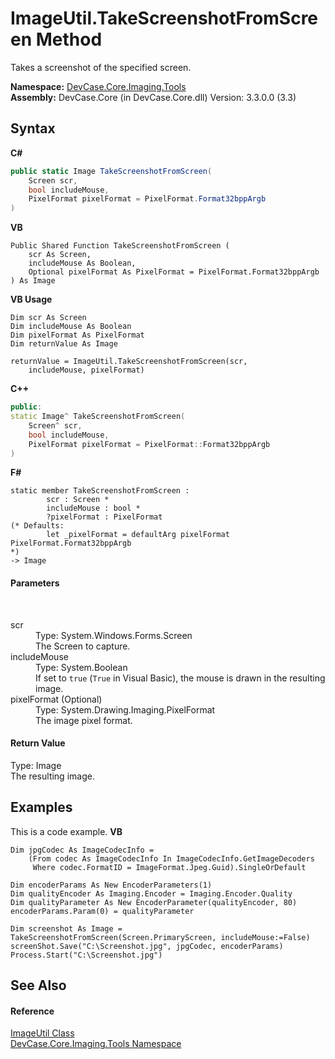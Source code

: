 # ImageUtil.TakeScreenshotFromScreen Method 
 

Takes a screenshot of the specified screen.

**Namespace:**&nbsp;<a href="N_DevCase_Core_Imaging_Tools">DevCase.Core.Imaging.Tools</a><br />**Assembly:**&nbsp;DevCase.Core (in DevCase.Core.dll) Version: 3.3.0.0 (3.3)

## Syntax

**C#**<br />
``` C#
public static Image TakeScreenshotFromScreen(
	Screen scr,
	bool includeMouse,
	PixelFormat pixelFormat = PixelFormat.Format32bppArgb
)
```

**VB**<br />
``` VB
Public Shared Function TakeScreenshotFromScreen ( 
	scr As Screen,
	includeMouse As Boolean,
	Optional pixelFormat As PixelFormat = PixelFormat.Format32bppArgb
) As Image
```

**VB Usage**<br />
``` VB Usage
Dim scr As Screen
Dim includeMouse As Boolean
Dim pixelFormat As PixelFormat
Dim returnValue As Image

returnValue = ImageUtil.TakeScreenshotFromScreen(scr, 
	includeMouse, pixelFormat)
```

**C++**<br />
``` C++
public:
static Image^ TakeScreenshotFromScreen(
	Screen^ scr, 
	bool includeMouse, 
	PixelFormat pixelFormat = PixelFormat::Format32bppArgb
)
```

**F#**<br />
``` F#
static member TakeScreenshotFromScreen : 
        scr : Screen * 
        includeMouse : bool * 
        ?pixelFormat : PixelFormat 
(* Defaults:
        let _pixelFormat = defaultArg pixelFormat PixelFormat.Format32bppArgb
*)
-> Image 

```


#### Parameters
&nbsp;<dl><dt>scr</dt><dd>Type: System.Windows.Forms.Screen<br />The Screen to capture.</dd><dt>includeMouse</dt><dd>Type: System.Boolean<br />If set to `true` (`True` in Visual Basic), the mouse is drawn in the resulting image.</dd><dt>pixelFormat (Optional)</dt><dd>Type: System.Drawing.Imaging.PixelFormat<br />The image pixel format.</dd></dl>

#### Return Value
Type: Image<br />The resulting image.

## Examples
This is a code example. 
**VB**<br />
``` VB
Dim jpgCodec As ImageCodecInfo =
    (From codec As ImageCodecInfo In ImageCodecInfo.GetImageDecoders
     Where codec.FormatID = ImageFormat.Jpeg.Guid).SingleOrDefault

Dim encoderParams As New EncoderParameters(1)
Dim qualityEncoder As Imaging.Encoder = Imaging.Encoder.Quality
Dim qualityParameter As New EncoderParameter(qualityEncoder, 80)
encoderParams.Param(0) = qualityParameter

Dim screenshot As Image = TakeScreenshotFromScreen(Screen.PrimaryScreen, includeMouse:=False)
screenShot.Save("C:\Screenshot.jpg", jpgCodec, encoderParams)
Process.Start("C:\Screenshot.jpg")
```


## See Also


#### Reference
<a href="T_DevCase_Core_Imaging_Tools_ImageUtil">ImageUtil Class</a><br /><a href="N_DevCase_Core_Imaging_Tools">DevCase.Core.Imaging.Tools Namespace</a><br />